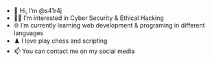 - 👋 Hi, I’m @s41r4j
- 👨‍💻 I’m interested in Cyber Security & Ethical Hacking
- 🌐 I’m currently learning web development & programing in different languages
- ♟️ I love play chess and scripting
- 📫 You can contact me on my social media



<!---
s41r4j/s41r4j is a ✨ special ✨ repository because its `README.md` (this file) appears on your GitHub profile.
You can click the Preview link to take a look at your changes.
--->
